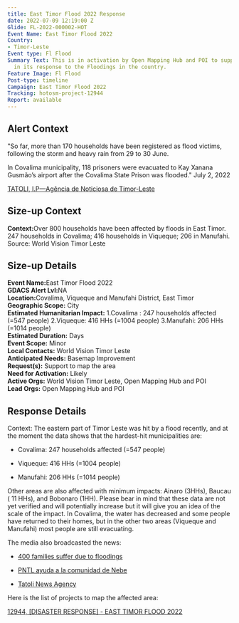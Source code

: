 ```yaml
---
title: East Timor Flood 2022 Response
date: 2022-07-09 12:19:00 Z
Glide: FL-2022-000002-HOT
Event Name: East Timor Flood 2022
Country:
- Timor-Leste
Event type: Fl Flood
Summary Text: This is in activation by Open Mapping Hub and POI to support World Vision
  in its response to the Floodings in the country.
Feature Image: Fl Flood
Post-type: timeline
Campaign: East Timor Flood 2022
Tracking: hotosm-project-12944
Report: available
---
```


<h2>Alert Context</h2>

"So far, more than 170 households have been registered as flood victims, following the storm and heavy rain from 29 to 30 June.

In Covalima municipality, 118 prisoners were evacuated to Kay Xanana Gusmão’s airport after the Covalima State Prison was flooded." July 2, 2022

<a href="http://www.tatoli.tl/2022/07/01/cruz-vermella-viqueque-apoia-emerjensia-vitima-inundasaun-iha-viqueque-vila/" target="_blank">TATOLI, I.P—Agência de Noticiosa de Timor-Leste</a>

<h2>Size-up Context</h2>

<strong>Context:</strong>Over 800 households have been affected by floods in East Timor. 247 households in Covalima; 416 households in Viqueque; 206 in Manufahi.<br>Source: World Vision Timor Leste<be>  

<h2>Size-up Details</h2>

<strong>Event Name:</strong>East Timor Flood 2022<br>
<strong>GDACS Alert Lvl:</strong>NA<br>
<strong>Location:</strong>Covalima, Viqueque and Manufahi District, East Timor<br>
<strong>Geographic Scope:</strong> City<br>
<strong>Estimated Humanitarian Impact:</strong> 1.Covalima : 247 households affected (=547 people) 2.Viqueque: 416 HHs (=1004 people)  3.Manufahi: 206 HHs (=1014 people)<br>
<strong>Estimated Duration:</strong> Days<br>
<strong>Event Scope:</strong> Minor<br>
<strong>Local Contacts:</strong> World Vision Timor Leste<br>
<strong>Anticipated Needs:</strong> Basemap Improvement
<br>
<strong>Request(s):</strong> Support to map the area<br>
<strong>Need for Activation:</strong> Likely<br>
<strong>Active Orgs:</strong> World Vision Timor Leste, Open Mapping Hub and POI<br>
<strong>Lead Orgs:</strong> Open Mapping Hub and POI<be>


<h2>Response Details</h2>

Context: The eastern part of Timor Leste was hit by a flood recently, and at the moment the data shows that the hardest-hit municipalities are:

- Covalima: 247 households affected (=547 people)

- Viqueque: 416 HHs (=1004 people)

- Manufahi: 206 HHs (=1014 people)

Other areas are also affected with minimum impacts: Ainaro (3HHs), Baucau ( 11 HHs), and Bobonaro (1HH). Please bear in mind that these data are not yet verified and will potentially increase but it will give you an idea of the scale of the impact. In Covalima, the water has decreased and some people have returned to their homes, but in the other two areas (Viqueque and Manufahi) most people are still evacuating.

The media also broadcasted the news:

- <a href="https://youtu.be/m7_VZLfvzwI">400 families suffer due to floodings</a>

-  <a href="https://youtu.be/r2luKOxJfR8">PNTL ayuda a la comunidad de Nebe</a>

- <a href="http://www.tatoli.tl/2022/07/01/cruz-vermella-viqueque-apoia-emerjensia-vitima-inundasaun-iha-viqueque-vila/">Tatoli News Agency</a>


Here is the list of projects to map the affected area:

<a href="https://tasks.hotosm.org/projects/12944">12944, 
[DISASTER RESPONSE] - EAST TIMOR FLOOD 2022
</a>


